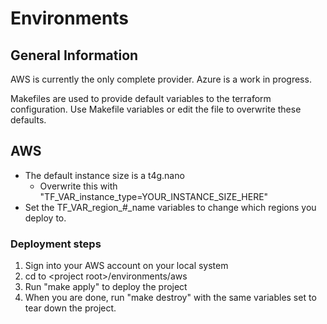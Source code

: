 Environments
============

## General Information

AWS is currently the only complete provider. Azure is a work in progress. 

Makefiles are used to provide default variables to the terraform configuration. Use Makefile variables or edit the file to overwrite these defaults. 

## AWS

* The default instance size is a t4g.nano
  * Overwrite this with "TF_VAR_instance_type=YOUR_INSTANCE_SIZE_HERE"
* Set the TF_VAR_region_#_name variables to change which regions you deploy to. 

### Deployment steps

1. Sign into your AWS account on your local system
2. cd to \<project root\>/environments/aws
3. Run "make apply" to deploy the project
4. When you are done, run "make destroy" with the same variables set to tear down the project. 